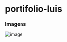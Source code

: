 # portifolio-luis
 


### Imagens
![image](https://user-images.githubusercontent.com/67171626/122770422-cf8f0880-d27b-11eb-90cd-14c6c5bb20fd.png)
